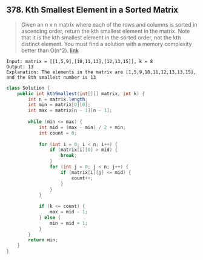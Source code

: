 ## 378. Kth Smallest Element in a Sorted Matrix
> Given an n x n matrix where each of the rows and columns is sorted in ascending order, return the kth smallest element in the matrix. Note that it is the kth smallest element in the sorted order, not the kth distinct element. You must find a solution with a memory complexity better than O(n^2). [link](https://leetcode.com/problems/kth-smallest-element-in-a-sorted-matrix/)
```
Input: matrix = [[1,5,9],[10,11,13],[12,13,15]], k = 8
Output: 13
Explanation: The elements in the matrix are [1,5,9,10,11,12,13,13,15], and the 8th smallest number is 13
```
```java
class Solution {
	public int kthSmallest(int[][] matrix, int k) {
		int n = matrix.length;
		int min = matrix[0][0];
		int max = matrix[n - 1][n - 1];
		
		while (min <= max) {
			int mid = (max - min) / 2 + min;
			int count = 0;
			
			for (int i = 0; i < n; i++) {
				if (matrix[i][0] > mid) {
					break;
				}
				for (int j = 0; j < n; j++) {
					if (matrix[i][j] <= mid) {
						count++;
					}
				}
			}
			
			if (k <= count) {
				max = mid - 1;
			} else {
				min = mid + 1;
			}
		}
		return min;
	}
}
```